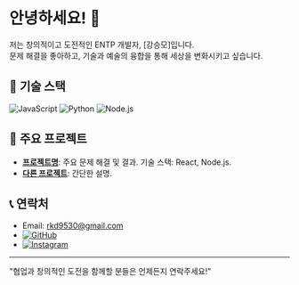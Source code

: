 # 안녕하세요! 🚀

저는 창의적이고 도전적인 ENTP 개발자, [강승모]입니다.  
문제 해결을 좋아하고, 기술과 예술의 융합을 통해 세상을 변화시키고 싶습니다.

## 🌟 기술 스택
![JavaScript](https://img.shields.io/badge/JavaScript-F7DF1E?style=for-the-badge&logo=javascript&logoColor=black)
![Python](https://img.shields.io/badge/Python-3776AB?style=for-the-badge&logo=python&logoColor=white)
![Node.js](https://img.shields.io/badge/Node.js-339933?style=for-the-badge&logo=nodedotjs&logoColor=white)

## 📂 주요 프로젝트
- **[프로젝트명](링크)**: 주요 문제 해결 및 결과. 기술 스택: React, Node.js.
- **[다른 프로젝트](링크)**: 간단한 설명.

## 📞 연락처
- Email: rkd9530@gmail.com
- [![GitHub](https://img.shields.io/badge/GitHub-181717?style=for-the-badge&logo=github&logoColor=white)](https://github.com/boalover)
- [![Instagram](https://img.shields.io/badge/Instagram-E4405F?style=for-the-badge&logo=instagram&logoColor=white)](https://instagram.com/rkd_9530)

---

"협업과 창의적인 도전을 함께할 분들은 언제든지 연락주세요!"
